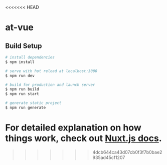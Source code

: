 <<<<<<< HEAD
# at-vue


## Build Setup

```bash
# install dependencies
$ npm install

# serve with hot reload at localhost:3000
$ npm run dev

# build for production and launch server
$ npm run build
$ npm run start

# generate static project
$ npm run generate
```

For detailed explanation on how things work, check out [Nuxt.js docs](https://nuxtjs.org).
=======

>>>>>>> 4dcb644ca43d07cb0f3f7b0bae2935ad45cf1207
